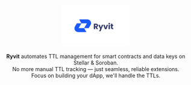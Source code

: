 <p align="center">
  <img src="../Ryvit-logo.png" alt="Ryvit Logo" width="180"/>
</p>

<p align="center">
  <strong>Ryvit</strong> automates TTL management for smart contracts and data keys on Stellar & Soroban.<br/>
  No more manual TTL tracking — just seamless, reliable extensions.<br/>
  Focus on building your dApp, we'll handle the TTLs.
</p>
